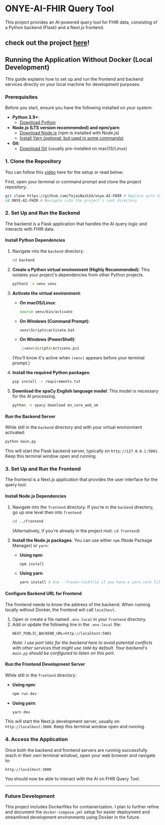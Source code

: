 # ONYE-AI-FHIR Query Tool

This project provides an AI-powered query tool for FHIR data, consisting of a Python backend (Flask) and a Next.js frontend.

check out the project [here](https://drive.google.com/file/d/1EAP_PTWCEJXnIGppZeGNqjp02wA9lLOz/view?usp=sharing)!
---

## Running the Application Without Docker (Local Development)

This guide explains how to set up and run the frontend and backend services directly on your local machine for development purposes.

### Prerequisites

Before you start, ensure you have the following installed on your system:

* **Python 3.9+**:
    * [Download Python](https://www.python.org/downloads/)
* **Node.js (LTS version recommended) and npm/yarn**:
    * [Download Node.js](https://nodejs.org/en/download/) (npm is installed with Node.js)
    * [Install Yarn (optional, but used in some commands)](https://yarnpkg.com/getting-started/install)
* **Git**:
    * [Download Git](https://git-scm.com/downloads) (usually pre-installed on macOS/Linux)

### 1. Clone the Repository
You can follow this [video](https://drive.google.com/file/d/1WdDehCanRc4PiICoQSawgFukOykdHKO6/view?usp=sharing) here for the setup or read below:

First, open your terminal or command prompt and clone the project repository:

```bash
git clone https://github.com/TejasNaik24/onye-AI-FHIR # Replace with the actual URL of your Git repository
cd ONYE-AI-FHIR # Navigate into the project's root directory
```

### 2. Set Up and Run the Backend

The backend is a Flask application that handles the AI query logic and interacts with FHIR data.

#### Install Python Dependencies

1.  Navigate into the `backend` directory:
    ```bash
    cd backend
    ```
2.  **Create a Python virtual environment (Highly Recommended)**:
    This isolates your project's dependencies from other Python projects.
    ```bash
    python3 -m venv venv
    ```
3.  **Activate the virtual environment**:
    * **On macOS/Linux**:
        ```bash
        source venv/bin/activate
        ```
    * **On Windows (Command Prompt)**:
        ```bash
        venv\Scripts\activate.bat
        ```
    * **On Windows (PowerShell)**:
        ```bash
        .\venv\Scripts\Activate.ps1
        ```
    (You'll know it's active when `(venv)` appears before your terminal prompt.)

4.  **Install the required Python packages**:
    ```bash
    pip install -r requirements.txt
    ```
5.  **Download the spaCy English language model**:
    This model is necessary for the AI processing.
    ```bash
    python -m spacy download en_core_web_sm
    ```

#### Run the Backend Server

While still in the `backend` directory and with your virtual environment activated:

```bash
python main.py
```
This will start the Flask backend server, typically on `http://127.0.0.1:5001`. Keep this terminal window open and running.

### 3. Set Up and Run the Frontend

The frontend is a Next.js application that provides the user interface for the query tool.

#### Install Node.js Dependencies

1.  Navigate into the `frontend` directory. If you're in the `backend` directory, go up one level then into `frontend`:
    ```bash
    cd ../frontend
    ```
    (Alternatively, if you're already in the project root: `cd frontend`)

2.  **Install the Node.js packages**. You can use either `npm` (Node Package Manager) or `yarn`:

    * **Using npm**:
        ```bash
        npm install
        ```
    * **Using yarn**:
        ```bash
        yarn install # Use --frozen-lockfile if you have a yarn.lock file and want exact dependencies
        ```

#### Configure Backend URL for Frontend

The frontend needs to know the address of the backend. When running locally without Docker, the frontend will call `localhost`.

1.  Open or create a file named `.env.local` in your `frontend` directory.
2.  Add or update the following line in the `.env.local` file:
    ```dotenv
    NEXT_PUBLIC_BACKEND_URL=http://localhost:5001
    ```
    *Note: I use port `5001` for the backend here to avoid potential conflicts with other services that might use `5000` by default. Your backend's `main.py` should be configured to listen on this port.*

#### Run the Frontend Development Server

While still in the `frontend` directory:

* **Using npm**:
    ```bash
    npm run dev
    ```
* **Using yarn**:
    ```bash
    yarn dev
    ```
This will start the Next.js development server, usually on `http://localhost:3000`. Keep this terminal window open and running.

### 4. Access the Application

Once both the backend and frontend servers are running successfully (each in their own terminal window), open your web browser and navigate to:

`http://localhost:3000`

You should now be able to interact with the AI on FHIR Query Tool.

---

### Future Development

This project includes Dockerfiles for containerization. I plan to further refine and document the `docker-compose.yml` setup for easier deployment and streamlined development environments using Docker in the future.

